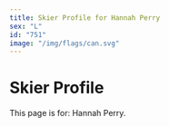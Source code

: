 ```yaml
---
title: Skier Profile for Hannah Perry
sex: "L"
id: "751"
image: "/img/flags/can.svg" 
---
```


# Skier Profile

This page is for: Hannah Perry.
    